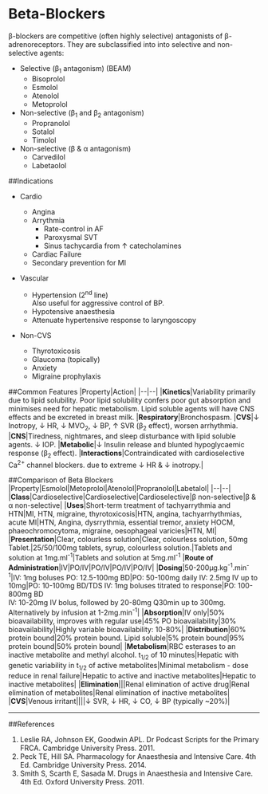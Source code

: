 # Beta-Blockers

β-blockers are competitive (often highly selective) antagonists of β-adrenoreceptors. They are subclassified into into selective and non-selective agents:
* Selective (β<sub>1</sub> antagonism) (BEAM)
    * Bisoprolol
    * Esmolol
    * Atenolol
    * Metoprolol
* Non-selective (β<sub>1</sub> and β<sub>2</sub> antagonism)
    * Propranolol
    * Sotalol
    * Timolol
* Non-selective (β & α antagonism)
    * Carvedilol
    * Labetaolol


##Indications
* Cardio
    * Angina
    * Arrythmia
        * Rate-control in AF
        * Paroxysmal SVT
        * Sinus tachycardia from ↑ catecholamines
    * Cardiac Failure
    * Secondary prevention for MI


* Vascular
    * Hypertension (2<sup>nd</sup> line)  
    Also useful for aggressive control of BP.
    * Hypotensive anaesthesia
    * Attenuate hypertensive response to laryngoscopy


* Non-CVS
    * Thyrotoxicosis
    * Glaucoma (topically)
    * Anxiety
    * Migraine prophylaxis



##Common Features
|Property|Action|
|--|--|
|**Kinetics**|Variability primarily due to lipid solubility. Poor lipid solubility confers poor gut absorption and minimises need for hepatic metabolism. Lipid soluble agents will have CNS effects and be excreted in breast milk.
|**Respiratory**|Bronchospasm.
|**CVS**|↓ Inotropy, ↓ HR, ↓ MVO<sub>2</sub>, ↓ BP, ↑ SVR (β<sub>2</sub> effect), worsen arrhythmia.
|**CNS**|Tiredness, nightmares, and sleep disturbance with lipid soluble agents. ↓ IOP.
|**Metabolic**|↓ Insulin release and blunted hypoglycaemic response (β<sub>2</sub> effect).
|**Interactions**|Contraindicated with cardioselective Ca<sup>2+</sup> channel blockers. due to extreme ↓ HR & ↓ inotropy.|

##Comparison of Beta Blockers
|Property|Esmolol|Metoprolol|Atenolol|Propranolol|Labetalol|
|--|--|
|**Class**|Cardioselective|Cardioselective|Cardioselective|β non-selective|β & α non-selective|
|**Uses**|Short-term treatment of tachyarrythmia and HTN|MI, HTN, migraine, thyrotoxicosis|HTN, angina, tachyarrhythmias, acute MI|HTN, Angina, dysrrythmia, essential tremor, anxiety HOCM, phaeochromocytoma, migraine, oesophageal varicies|HTN, MI|
|**Presentation**|Clear, colourless solution|Clear, colourless solution, 50mg Tablet.|25/50/100mg tablets, syrup, colourless solution.|Tablets and solution at 1mg.ml<sup>-1</sup>|Tablets and solution at 5mg.ml<sup>-1</sup>
|**Route of Administration**|IV|PO/IV|PO/IV|PO/IV|PO/IV|
|**Dosing**|50-200μg.kg<sup>-1</sup>.min<sup>-1</sup>|IV: 1mg boluses PO: 12.5-100mg BD|PO: 50-100mg daily IV: 2.5mg IV up to 10mg|PO: 10-100mg BD/TDS IV: 1mg boluses titrated to response|PO: 100-800mg BD<br> IV: 10-20mg IV bolus, followed by 20-80mg Q30min up to 300mg. Alternatively by infusion at 1-2mg.min<sup>-1</sup>|
|**Absorption**|IV only|50% bioavailability, improves with regular use|45% PO bioavailability|30% bioavailability|Highly variable bioavailability: 10-80%|
|**Distribution**|60% protein bound|20% protein bound. Lipid soluble|5% protein bound|95% protein bound|50% protein bound|
|**Metabolism**|RBC esterases to an inactive metabolite and methyl alcohol. t<sub>1/2</sub> of 10 minutes|Hepatic with genetic variability in t<sub>1/2</sub> of active metabolites|Minimal metabolism - dose reduce in renal failure|Hepatic to active and inactive metabolites|Hepatic to inactive metabolites|
|**Elimination**|||Renal elimination of active drug|Renal elimination of metabolites|Renal elimination of inactive metabolites|
|**CVS**|Venous irritant||||↓ SVR, ↓ HR, ↓ CO, ↓ BP (typically ~20%)|

---
##References
1. Leslie RA, Johnson EK, Goodwin APL. Dr Podcast Scripts for the Primary FRCA. Cambridge University Press. 2011.
2. Peck TE, Hill SA. Pharmacology for Anaesthesia and Intensive Care. 4th Ed. Cambridge University Press. 2014.  
3. Smith S, Scarth E, Sasada M. Drugs in Anaesthesia and Intensive Care. 4th Ed. Oxford University Press. 2011.
